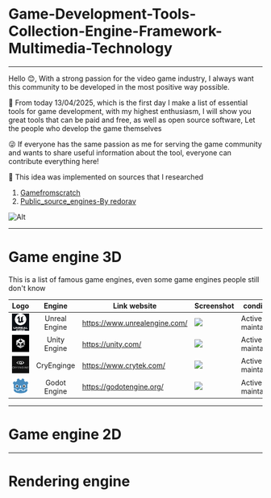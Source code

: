 # Game-Development-Tools-Collection-Engine-Framework-Multimedia-Technology

----------------------------

Hello 😊, With a strong passion for the video game industry, I always want this community to be developed in the most positive way possible.

👀 From today 13/04/2025, which is the first day I make a list of essential tools for game development, with my highest enthusiasm, I will show you great tools that can be paid and free, as well as open source software,  Let the people who develop the game themselves

😜 If everyone has the same passion as me for serving the game community and wants to share useful information about the tool, everyone can contribute everything here!

🍳 This idea was implemented on sources that I researched
1. [Gamefromscratch](https://gamefromscratch.com/)
2. [Public_source_engines-By redorav](https://github.com/redorav/public_source_engines)

![Alt](https://repobeats.axiom.co/api/embed/236ce2778b4eec479b320f80e997c1d14432bbca.svg "Repobeats analytics image")

------------------------------
# Game engine 3D
This is a list of famous game engines, even some game engines people still don't know

|Logo | Engine | Link website | Screenshot | condition |
| ---- | :---: | --- | --- | --- |
|![ue5](Logos/unreal5_64px.png)| Unreal Engine | https://www.unrealengine.com/ | <img src="https://www.provideocoalition.com/wp-content/uploads/unrealengine5early002.jpg" width="300"/>| Actively maintained |
|![unity](Logos/unity_64px.png)| Unity Engine | https://unity.com/ | <img src="https://contents.simplygon.com/features/unity/feature-unity.webp" width="300"/>| Actively maintained |
|![cryengine](Logos/cryengine_64px.png)| CryEnginge | https://www.crytek.com/ | <img src="https://www.crytek.com/frontend/2f15a21564ec98470b422f58890eddbf.jpg" width="300"/>| Actively maintained |
|![godotengine](Logos/godot_64px.png)| Godot Engine | https://godotengine.org/ | <img src="https://www.nightquestgames.com/wp-content/uploads/2023/10/godot-engine-3d-editor.jpg" width="300"/>| Actively maintained |

------------------------------
# Game engine 2D
------------------------------
# Rendering engine
